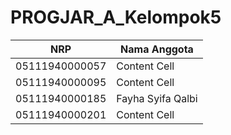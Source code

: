 # PROGJAR_A_Kelompok5

NRP | Nama Anggota
------------- | -------------
05111940000057  | Content Cell
05111940000095  | Content Cell
05111940000185  | Fayha Syifa Qalbi
05111940000201  | Content Cell
